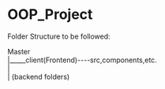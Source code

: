 # OOP_Project

Folder Structure to be followed:

Master
<br>
  |_____client(Frontend)----src,components,etc.
  <br>
  |
  <br>
  |
 (backend folders)
